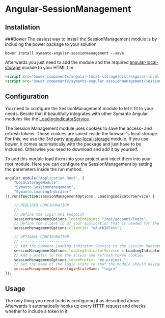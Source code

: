 # Angular-SessionManagement
## Installation
###Bower
The easiest way to install the SessionManagement module is by including the bower package to your solution
```shell
bower install symanto-angular-sessionmanagement --save
```
Afterwards you just need to add the module and the required [angular-local-storage][2] module to your HTML file
```html
<script src="bower_components/angular-local-storage/dist/angular-local-storage.min.js"></script>
<script src="bower_components/symanto-angular-sessionmanagement/SessionManagement.js"></script>
```

## Configuration
You need to configure the SessionManagement module to let it fit to your needs. Beside that it beautifully integrates with other Symanto Angular modules like the [LoadingIndicatorService][1].

The Session Management module uses cookies to save the access- and refresh tokens. These cookies are saved inside the browser's local storage. For this, we use the 3rd party [angular-local-storage][2] module. If you use bower, it comes automatically with the package and just have to be included. Otherwise you need to download and add it by yourself.

To add this module load them into your project and inject them into your root module. Here you can configure the SessionManagement by setting the parameters inside the run method.
```javascript
angular.module("Application.Root", [
    "LocalStorageModule",
    "Symanto.SessionManagement",
    "Symanto.LoadingIndicator"
]).run(function(sessionManagementOptions, LoadingIndicatorService) {

    // REQUIRED CONFIGURATION
    // ----------------------
    // Define the login API endpoint
    sessionManagementOptions.loginEndpoint: "/api/account/login",
    // Define the client id of your application that is needed for the OAuth2.0 Authentication
    sessionManagementOptions.clientId: "oAuthIdTest";

    // OPTIONAL CONFIGURATION
    // ----------------------
    // Add the Symanto Loading Indicator Service to the Session Management
    sessionManagementOptions.loadingIndicatorService = LoadingIndicatorService;
    // Add a prefix to the the access and refresh token cookies
    sessionManagementOptions.tokenPrefix: "my-project_";
    // Set the name of the login state to that the module should navigate after the logout
    sessionManagementOptionsloginStateName: "login"
});
```

## Usage
The only thing you need to do is configuring it as described above. Afterwards it automatically hooks up every HTTP request and checks whether to include a token in it.

  [1]: https://github.com/Symanto/Angular-LoadingIndicatorService
  [2]: https://github.com/grevory/angular-local-storage
